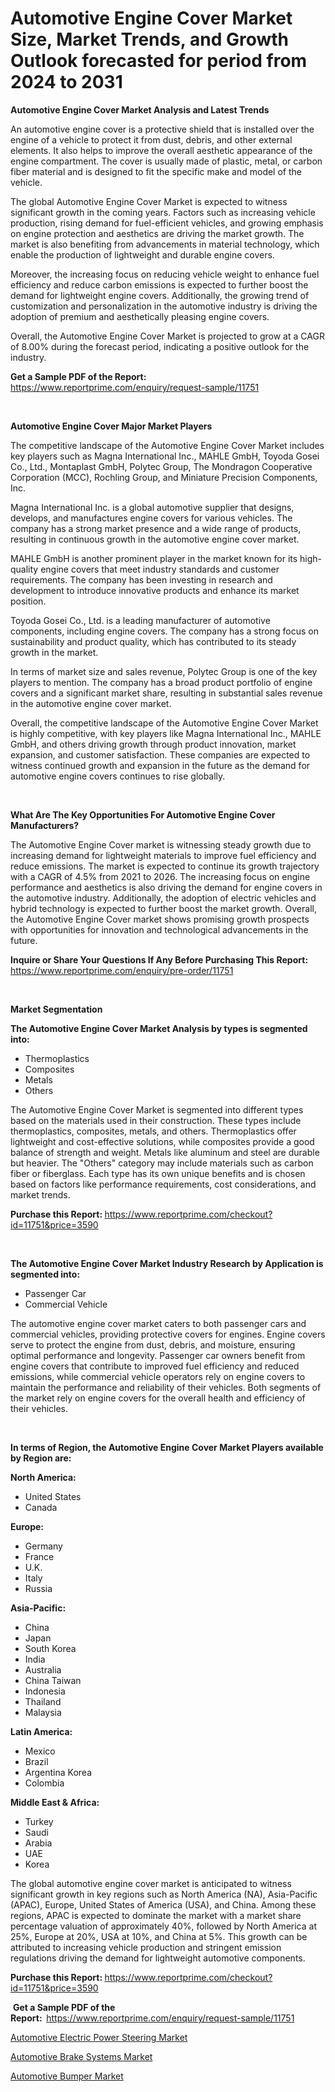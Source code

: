 <p><h1>Automotive Engine Cover Market Size, Market Trends, and Growth Outlook forecasted for period from 2024 to 2031</h1></p><p><strong>Automotive Engine Cover Market Analysis and Latest Trends</strong></p>
<p><p>An automotive engine cover is a protective shield that is installed over the engine of a vehicle to protect it from dust, debris, and other external elements. It also helps to improve the overall aesthetic appearance of the engine compartment. The cover is usually made of plastic, metal, or carbon fiber material and is designed to fit the specific make and model of the vehicle.</p><p>The global Automotive Engine Cover Market is expected to witness significant growth in the coming years. Factors such as increasing vehicle production, rising demand for fuel-efficient vehicles, and growing emphasis on engine protection and aesthetics are driving the market growth. The market is also benefiting from advancements in material technology, which enable the production of lightweight and durable engine covers.</p><p>Moreover, the increasing focus on reducing vehicle weight to enhance fuel efficiency and reduce carbon emissions is expected to further boost the demand for lightweight engine covers. Additionally, the growing trend of customization and personalization in the automotive industry is driving the adoption of premium and aesthetically pleasing engine covers.</p><p>Overall, the Automotive Engine Cover Market is projected to grow at a CAGR of 8.00% during the forecast period, indicating a positive outlook for the industry.</p></p>
<p><strong>Get a Sample PDF of the Report:&nbsp;</strong> <a href="https://www.reportprime.com/enquiry/request-sample/11751">https://www.reportprime.com/enquiry/request-sample/11751</a></p>
<p>&nbsp;</p>
<p><strong>Automotive Engine Cover Major Market Players</strong></p>
<p><p>The competitive landscape of the Automotive Engine Cover Market includes key players such as Magna International Inc., MAHLE GmbH, Toyoda Gosei Co., Ltd., Montaplast GmbH, Polytec Group, The Mondragon Cooperative Corporation (MCC), Rochling Group, and Miniature Precision Components, Inc.</p><p>Magna International Inc. is a global automotive supplier that designs, develops, and manufactures engine covers for various vehicles. The company has a strong market presence and a wide range of products, resulting in continuous growth in the automotive engine cover market. </p><p>MAHLE GmbH is another prominent player in the market known for its high-quality engine covers that meet industry standards and customer requirements. The company has been investing in research and development to introduce innovative products and enhance its market position.</p><p>Toyoda Gosei Co., Ltd. is a leading manufacturer of automotive components, including engine covers. The company has a strong focus on sustainability and product quality, which has contributed to its steady growth in the market.</p><p>In terms of market size and sales revenue, Polytec Group is one of the key players to mention. The company has a broad product portfolio of engine covers and a significant market share, resulting in substantial sales revenue in the automotive engine cover market.</p><p>Overall, the competitive landscape of the Automotive Engine Cover Market is highly competitive, with key players like Magna International Inc., MAHLE GmbH, and others driving growth through product innovation, market expansion, and customer satisfaction. These companies are expected to witness continued growth and expansion in the future as the demand for automotive engine covers continues to rise globally.</p></p>
<p>&nbsp;</p>
<p><strong>What Are The Key Opportunities For Automotive Engine Cover Manufacturers?</strong></p>
<p><p>The Automotive Engine Cover market is witnessing steady growth due to increasing demand for lightweight materials to improve fuel efficiency and reduce emissions. The market is expected to continue its growth trajectory with a CAGR of 4.5% from 2021 to 2026. The increasing focus on engine performance and aesthetics is also driving the demand for engine covers in the automotive industry. Additionally, the adoption of electric vehicles and hybrid technology is expected to further boost the market growth. Overall, the Automotive Engine Cover market shows promising growth prospects with opportunities for innovation and technological advancements in the future.</p></p>
<p><strong>Inquire or Share Your Questions If Any Before Purchasing This Report:</strong> <a href="https://www.reportprime.com/enquiry/pre-order/11751">https://www.reportprime.com/enquiry/pre-order/11751</a></p>
<p>&nbsp;</p>
<p><strong>Market Segmentation</strong></p>
<p><strong>The Automotive Engine Cover Market Analysis by types is segmented into:</strong></p>
<p><ul><li>Thermoplastics</li><li>Composites</li><li>Metals</li><li>Others</li></ul></p>
<p><p>The Automotive Engine Cover Market is segmented into different types based on the materials used in their construction. These types include thermoplastics, composites, metals, and others. Thermoplastics offer lightweight and cost-effective solutions, while composites provide a good balance of strength and weight. Metals like aluminum and steel are durable but heavier. The "Others" category may include materials such as carbon fiber or fiberglass. Each type has its own unique benefits and is chosen based on factors like performance requirements, cost considerations, and market trends.</p></p>
<p><strong>Purchase this Report:&nbsp;</strong><a href="https://www.reportprime.com/checkout?id=11751&price=3590">https://www.reportprime.com/checkout?id=11751&price=3590</a></p>
<p>&nbsp;</p>
<p><strong>The Automotive Engine Cover Market Industry Research by Application is segmented into:</strong></p>
<p><ul><li>Passenger Car</li><li>Commercial Vehicle</li></ul></p>
<p><p>The automotive engine cover market caters to both passenger cars and commercial vehicles, providing protective covers for engines. Engine covers serve to protect the engine from dust, debris, and moisture, ensuring optimal performance and longevity. Passenger car owners benefit from engine covers that contribute to improved fuel efficiency and reduced emissions, while commercial vehicle operators rely on engine covers to maintain the performance and reliability of their vehicles. Both segments of the market rely on engine covers for the overall health and efficiency of their vehicles.</p></p>
<p>&nbsp;</p>
<p><strong>In terms of Region, the Automotive Engine Cover Market Players available by Region are:</strong></p>
<p>
    <p> <strong> North America: </strong>
        <ul>
            <li>United States</li>
            <li>Canada</li>
        </ul>
        </p> 
    <p> <strong> Europe: </strong>
        <ul>
            <li>Germany</li>
            <li>France</li>
            <li>U.K.</li>
            <li>Italy</li>
            <li>Russia</li>
        </ul>
        </p> 
    <p> <strong> Asia-Pacific: </strong>
        <ul>
            <li>China</li>
            <li>Japan</li>
            <li>South Korea</li>
            <li>India</li>
            <li>Australia</li>
            <li>China Taiwan</li>
            <li>Indonesia</li>
            <li>Thailand</li>
            <li>Malaysia</li>
        </ul>
        </p> 
    <p> <strong> Latin America: </strong>
        <ul>
            <li>Mexico</li>
            <li>Brazil</li>
            <li>Argentina Korea</li>
            <li>Colombia</li>
        </ul>
        </p> 
    <p> <strong> Middle East & Africa: </strong>
        <ul>
            <li>Turkey</li>
            <li>Saudi</li>
            <li>Arabia</li>
            <li>UAE</li>
            <li>Korea</li>
        </ul>
    </p>
    </p>
<p><p>The global automotive engine cover market is anticipated to witness significant growth in key regions such as North America (NA), Asia-Pacific (APAC), Europe, United States of America (USA), and China. Among these regions, APAC is expected to dominate the market with a market share percentage valuation of approximately 40%, followed by North America at 25%, Europe at 20%, USA at 10%, and China at 5%. This growth can be attributed to increasing vehicle production and stringent emission regulations driving the demand for lightweight automotive components.</p></p>
<p><strong>Purchase this Report: </strong><a href="https://www.reportprime.com/checkout?id=11751&price=3590">https://www.reportprime.com/checkout?id=11751&price=3590</a></p>
<p>&nbsp;<strong>Get a Sample PDF of the Report:&nbsp;&nbsp;</strong><a href="https://www.reportprime.com/enquiry/request-sample/11751">https://www.reportprime.com/enquiry/request-sample/11751</a></p>
<p><strong></strong></p>
<p><p><a href="https://github.com/kufem1/Market-Research-Report-List-1/blob/main/automotive-electric-power-steering-market.md">Automotive Electric Power Steering Market</a></p><p><a href="https://github.com/nathandecarvalho/Market-Research-Report-List-2/blob/main/automotive-brake-systems-market.md">Automotive Brake Systems Market</a></p><p><a href="https://github.com/kosella/Market-Research-Report-List-2/blob/main/automotive-bumper-market.md">Automotive Bumper Market</a></p></p>